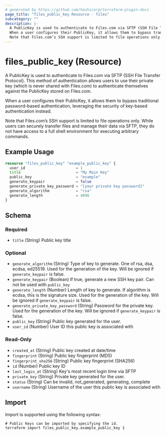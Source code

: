```yaml
---
# generated by https://github.com/hashicorp/terraform-plugin-docs
page_title: "files_public_key Resource - files"
subcategory: ""
description: |-
  A PublicKey is used to authenticate to Files.com via SFTP (SSH File Transfer Protocol). This method of authentication allows users to use their private key (which is never shared with Files.com) to authenticate themselves against the PublicKey stored on Files.com.
  When a user configures their PublicKey, it allows them to bypass traditional password-based authentication, leveraging the security of key-based authentication instead.
  Note that Files.com’s SSH support is limited to file operations only. While users can securely transfer files and manage their data via SFTP, they do not have access to a full shell environment for executing arbitrary commands.
---
```


# files_public_key (Resource)

A PublicKey is used to authenticate to Files.com via SFTP (SSH File Transfer Protocol). This method of authentication allows users to use their private key (which is never shared with Files.com) to authenticate themselves against the PublicKey stored on Files.com.



When a user configures their PublicKey, it allows them to bypass traditional password-based authentication, leveraging the security of key-based authentication instead.



Note that Files.com’s SSH support is limited to file operations only. While users can securely transfer files and manage their data via SFTP, they do not have access to a full shell environment for executing arbitrary commands.

## Example Usage

```terraform
resource "files_public_key" "example_public_key" {
  user_id                       = 1
  title                         = "My Main Key"
  public_key                    = "example"
  generate_keypair              = false
  generate_private_key_password = "[your private key password]"
  generate_algorithm            = "rsa"
  generate_length               = 4096
}
```

<!-- schema generated by tfplugindocs -->
## Schema

### Required

- `title` (String) Public key title

### Optional

- `generate_algorithm` (String) Type of key to generate.  One of rsa, dsa, ecdsa, ed25519. Used for the generation of the key. Will be ignored if `generate_keypair` is false.
- `generate_keypair` (Boolean) If true, generate a new SSH key pair. Can not be used with `public_key`
- `generate_length` (Number) Length of key to generate. If algorithm is ecdsa, this is the signature size. Used for the generation of the key. Will be ignored if `generate_keypair` is false.
- `generate_private_key_password` (String) Password for the private key. Used for the generation of the key. Will be ignored if `generate_keypair` is false.
- `public_key` (String) Public key generated for the user.
- `user_id` (Number) User ID this public key is associated with

### Read-Only

- `created_at` (String) Public key created at date/time
- `fingerprint` (String) Public key fingerprint (MD5)
- `fingerprint_sha256` (String) Public key fingerprint (SHA256)
- `id` (Number) Public key ID
- `last_login_at` (String) Key's most recent login time via SFTP
- `private_key` (String) Private key generated for the user.
- `status` (String) Can be invalid, not_generated, generating, complete
- `username` (String) Username of the user this public key is associated with

## Import

Import is supported using the following syntax:

```shell
# Public Keys can be imported by specifying the id.
terraform import files_public_key.example_public_key 1
```
